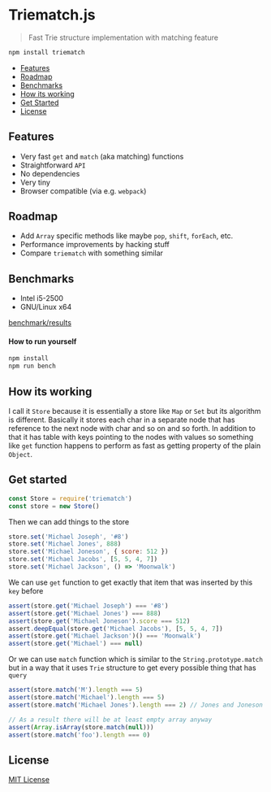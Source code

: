 # Triematch.js

> Fast Trie structure implementation with matching feature

```bash
npm install triematch
```

- [Features](#features)
- [Roadmap](#roadmap)
- [Benchmarks](#benchmarks)
- [How its working](#how-its-working)
- [Get Started](#get-started)
- [License](#license)

## Features

-   Very fast `get` and `match` (aka matching) functions
-   Straightforward `API`
-   No dependencies
-   Very tiny
-   Browser compatible (via e.g. `webpack`)

## Roadmap

-   Add `Array` specific methods like maybe `pop`, `shift`, `forEach`, etc.
-   Performance improvements by hacking stuff
-   Compare `triematch` with something similar

## Benchmarks

- Intel i5-2500
- GNU/Linux x64

[benchmark/results](benchmark/results)

#### How to run yourself

```bash
npm install
npm run bench
```

## How its working

I call it `Store` because it is essentially a store like `Map` or `Set` but its algorithm is different. Basically it stores each char in a separate node that has reference to the next node with char and so on and so forth. In addition to that it has table with keys pointing to the nodes with values so something like `get` function happens to perform as fast as getting property of the plain `Object`.

## Get started

```js
const Store = require('triematch')
const store = new Store()
```

Then we can add things to the store

```js
store.set('Michael Joseph', '#8')
store.set('Michael Jones', 888)
store.set('Michael Joneson', { score: 512 })
store.set('Michael Jacobs', [5, 5, 4, 7])
store.set('Michael Jackson', () => 'Moonwalk')
```

We can use `get` function to get exactly that item that was inserted by 
this `key` before

```js
assert(store.get('Michael Joseph') === '#8')
assert(store.get('Michael Jones') === 888)
assert(store.get('Michael Joneson').score === 512)
assert.deepEqual(store.get('Michael Jacobs'), [5, 5, 4, 7])
assert(store.get('Michael Jackson')() === 'Moonwalk')
assert(store.get('Michael') === null)
```

Or we can use `match` function which is similar to the `String.prototype.match` but in a way that it uses `Trie` structure to get every possible thing that has `query`

```js
assert(store.match('M').length === 5)
assert(store.match('Michael').length === 5)
assert(store.match('Michael Jones').length === 2) // Jones and Joneson

// As a result there will be at least empty array anyway
assert(Array.isArray(store.match(null)))
assert(store.match('foo').length === 0)
```

## License

[MIT License](LICENSE.md)
